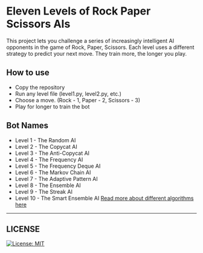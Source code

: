 # Eleven Levels of Rock Paper Scissors AIs

This project lets you challenge a series of increasingly intelligent AI opponents in the game of Rock, Paper, Scissors. Each level uses a different strategy to predict your next move. They train more, the longer you play.

## How to use
* Copy the repository
* Run any level file (level1.py, level2.py, etc.)
* Choose a move. (Rock - 1, Paper - 2, Scissors - 3)
* Play for longer to train the bot

## Bot Names
* Level 1 - The Random AI
* Level 2 - The Copycat AI
* Level 3 - The Anti-Copycat AI
* Level 4 - The Frequency AI
* Level 5 - The Frequency Deque AI
* Level 6 - The Markov Chain AI
* Level 7 - The Adaptive Pattern AI
* Level 8 - The Ensemble AI
* Level 9 - The Streak AI
* Level 10 - The Smart Ensemble AI
[Read more about different algorithms here](BOTS.md)

---

## LICENSE
[![License: MIT](https://img.shields.io/badge/License-MIT-yellow.svg?style=flat-square)](https://opensource.org/licenses/MIT)